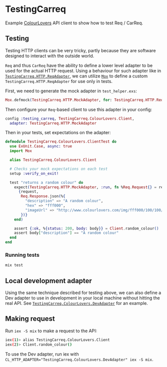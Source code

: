 # TestingCarreq

Example [ColourLovers](https://www.colourlovers.com/api) API client to show how to test Req / CarReq.

## Testing

Testing HTTP clients can be very tricky, partly because they are software designed to interact with the outside world.

`Req` and thus `CarReq` have the ability to define a lower level adapter to be used for the actual HTTP request. Using a behaviour for such adapter like in [`TestingCarreq.HTTP.ReqAdapter`](lib/http/req_adapter.ex), we can utilize [`Mox`](https://hexdocs.pm/mox/Mox.html) to define a custom `TestingCarreq.HTTP.ReqAdapter` for use only in tests.

First, we need to generate the mock adapter  in `test_helper.exs`:

```elixir
Mox.defmock(TestingCarreq.HTTP.MockAdapter, for: TestingCarreq.HTTP.ReqAdapter)
```

Then configure your `Req`-based client to use this adapter in your config:

```elixir
config :testing_carreq, TestingCarreq.ColourLovers.Client,
  adapter: TestingCarreq.HTTP.MockAdapter
```

Then in your tests, set expectations on the adapter:

```elixir
defmodule TestingCarreq.ColourLovers.ClientTest do
  use ExUnit.Case, async: true
  import Mox

  alias TestingCarreq.ColourLovers.Client

  # Checks your mock expectations on each test
  setup :verify_on_exit!

  test "returns a random colour" do
    expect(TestingCarreq.HTTP.MockAdapter, :run, fn %Req.Request{} = request ->
      {request,
       Req.Response.json(%{
         "description" => "A random colour",
         "hex" => "fff000",
         "imageUrl" => "http://www.colourlovers.com/img/fff000/100/100/watery.png"
       })}
    end)

    assert {:ok, %{status: 200, body: body}} = Client.random_colour()
    assert body["description"] == "A random colour"
  end
end
```

### Running  tests

```bash
mix test
```

## Local development adapter

Using the same technique described for testing above, we can also define a Dev adapter to use in development in your local machine without hitting the real API. See [`TestingCarreq.ColourLovers.DevAdapter`](lib/colour_lovers/dev_adapter.ex) for an example.

## Making request

Run `iex -S mix` to make a request to the API:

```bash
iex(1)> alias TestingCarreq.ColourLovers.Client
iex(2)> Client.random_colour()
```

To use the Dev adapter, run iex with `CL_HTTP_ADAPTER="TestingCarreq.ColourLovers.DevAdapter" iex -S mix`.
